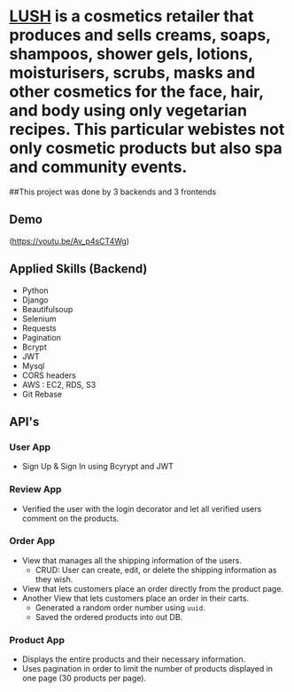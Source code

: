 # [LUSH](https://www.lush.co.kr/main/index.php) is a cosmetics retailer that produces and sells creams, soaps, shampoos, shower gels, lotions, moisturisers, scrubs, masks and other cosmetics for the face, hair, and body using only vegetarian recipes. This particular webistes not only cosmetic products but also spa and community events.

##This project was done by 3 backends and 3 frontends

## Demo
(https://youtu.be/Av_p4sCT4Wg)

## Applied Skills (Backend)

- Python
- Django
- Beautifulsoup
- Selenium
- Requests
- Pagination
- Bcrypt
- JWT
- Mysql
- CORS headers
- AWS : EC2, RDS, S3
- Git Rebase

## API's
### User App
- Sign Up & Sign In using Bcyrypt and JWT

### Review App
- Verified the user with the login decorator and let all verified users comment on the products.

### Order App
- View that manages all the shipping information of the users.
  - CRUD: User can create, edit, or delete the shipping information as they wish.
- View that lets customers place an order directly from the product page.
- Another View that lets customers place an order in their carts.
  - Generated a random order number using ```uuid```.
  - Saved the ordered products into out DB.

### Product App
- Displays the entire products and their necessary information.
- Uses pagination in order to limit the number of products displayed in one page (30 products per page).
